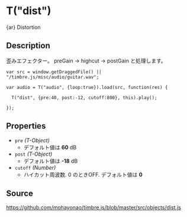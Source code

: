 T("dist")
=========
{ar} Distortion

## Description ##
歪みエフェクター。 preGain -> highcut -> postGain と処理します。

```timbre
var src = window.getDraggedFile() || "/timbre.js/misc/audio/guitar.wav";

var audio = T("audio", {loop:true}).load(src, function(res) {
  
  T("dist", {pre:40, post:-12, cutoff:800}, this).play();
  
});
```

## Properties ##
- `pre` _(T-Object)_
  - デフォルト値は **60** dB
- `post` _(T-Object)_
  - デフォルト値は **-18** dB
- `cutoff` _(Number)_
  - ハイカット周波数. 0 のときOFF. デフォルト値は **0**

## Source ##
https://github.com/mohayonao/timbre.js/blob/master/src/objects/dist.js
